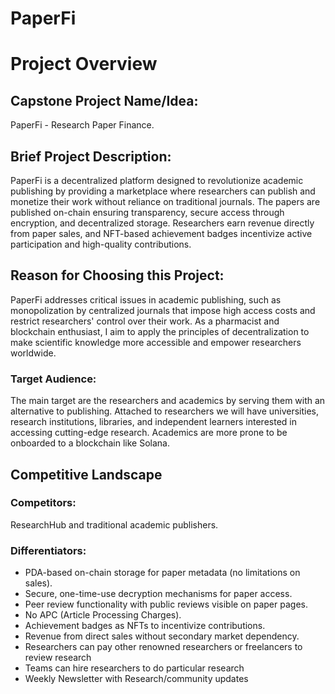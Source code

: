 # PaperFi

# Project Overview

## Capstone Project Name/Idea:

PaperFi - Research Paper Finance.

## Brief Project Description:

PaperFi is a decentralized platform designed to revolutionize academic
publishing by providing a marketplace where researchers can publish and monetize
their work without reliance on traditional journals. The papers are published
on-chain ensuring transparency, secure access through encryption, and
decentralized storage. Researchers earn revenue directly from paper sales, and
NFT-based achievement badges incentivize active participation and high-quality
contributions.

## Reason for Choosing this Project:

PaperFi addresses critical issues in academic publishing, such as monopolization
by centralized journals that impose high access costs and restrict researchers'
control over their work. As a pharmacist and blockchain enthusiast, I aim to
apply the principles of decentralization to make scientific knowledge more
accessible and empower researchers worldwide.

### Target Audience:

The main target are the researchers and academics by serving them with an
alternative to publishing. Attached to researchers we will have universities,
research institutions, libraries, and independent learners interested in
accessing cutting-edge research. Academics are more prone to be onboarded to a
blockchain like Solana.

## Competitive Landscape

### Competitors:

ResearchHub and traditional academic publishers.

### Differentiators:

- PDA-based on-chain storage for paper metadata (no limitations on sales).
- Secure, one-time-use decryption mechanisms for paper access.
- Peer review functionality with public reviews visible on paper pages.
- No APC (Article Processing Charges).
- Achievement badges as NFTs to incentivize contributions.
- Revenue from direct sales without secondary market dependency.
- Researchers can pay other renowned researchers or freelancers to review
  research
- Teams can hire researchers to do particular research
- Weekly Newsletter with Research/community updates
